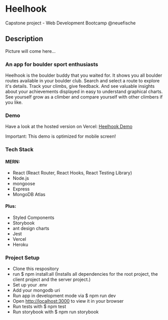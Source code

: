 # Heelhook

Capstone project - Web Development Bootcamp @neuefische

## Description

Picture will come here...

### An app for boulder sport enthusiasts

Heelhook is the boulder buddy that you waited for. It shows you all boulder routes available in your boulder club. Search and select a route to explore it's details. Track your climbs, give feedback. And see valuable insights about your achievements displayed in easy to understand graphical charts. See yourself grow as a climber and compare yourself with other climbers if you like.

### Demo

Have a look at the hosted version on Vercel: [Heelhook Demo](https://heelhook-capstone.vercel.app/)

Important: This demo is optimized for mobile screen!

### Tech Stack

#### MERN:

- React (React Router, React Hooks, React Testing Library)
- Node.js
- mongoose
- Express
- MongoDB Atlas

#### Plus:

- Styled Components
- Storybook
- ant design charts
- Jest
- Vercel
- Heroku

### Project Setup

- Clone this respository
- run $ npm install:all (Installs all dependencies for the root project, the client project and the server project.)
- Set up your .env
- Add your mongodb uri
- Run app in development mode via $ npm run dev
- Open [http://localhost:3000](http://localhost:3000/) to view it in your browser
- Run tests with $ npm test
- Run storybook with $ npm run storybook
